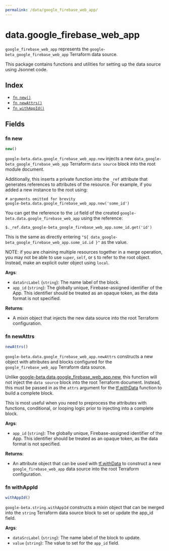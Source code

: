 ```yaml
---
permalink: /data/google_firebase_web_app/
---
```


# data.google_firebase_web_app

`google_firebase_web_app` represents the `google-beta_google_firebase_web_app` Terraform data source.



This package contains functions and utilities for setting up the data source using Jsonnet code.


## Index

* [`fn new()`](#fn-new)
* [`fn newAttrs()`](#fn-newattrs)
* [`fn withAppId()`](#fn-withappid)

## Fields

### fn new

```ts
new()
```


`google-beta.data.google_firebase_web_app.new` injects a new `data_google-beta_google_firebase_web_app` Terraform `data source`
block into the root module document.

Additionally, this inserts a private function into the `_ref` attribute that generates references to attributes of the
resource. For example, if you added a new instance to the root using:

    # arguments omitted for brevity
    google-beta.data.google_firebase_web_app.new('some_id')

You can get the reference to the `id` field of the created `google-beta.data.google_firebase_web_app` using the reference:

    $._ref.data_google-beta_google_firebase_web_app.some_id.get('id')

This is the same as directly entering `"${ data_google-beta_google_firebase_web_app.some_id.id }"` as the value.

NOTE: if you are chaining multiple resources together in a merge operation, you may not be able to use `super`, `self`,
or `$` to refer to the root object. Instead, make an explicit outer object using `local`.

**Args**:
  - `dataSrcLabel` (`string`): The name label of the block.
  - `app_id` (`string`): The globally unique, Firebase-assigned identifier of the App.
This identifier should be treated as an opaque token, as the data format is not specified.

**Returns**:
- A mixin object that injects the new data source into the root Terraform configuration.


### fn newAttrs

```ts
newAttrs()
```


`google-beta.data.google_firebase_web_app.newAttrs` constructs a new object with attributes and blocks configured for the `google_firebase_web_app`
Terraform data source.

Unlike [google-beta.data.google_firebase_web_app.new](#fn-googlefirebasewebappnew), this function will not inject the `data source`
block into the root Terraform document. Instead, this must be passed in as the `attrs` argument for the
[tf.withData](https://github.com/tf-libsonnet/core/tree/main/docs#fn-withdata) function to build a complete block.

This is most useful when you need to preprocess the attributes with functions, conditional, or looping logic prior to
injecting into a complete block.

**Args**:
  - `app_id` (`string`): The globally unique, Firebase-assigned identifier of the App.
This identifier should be treated as an opaque token, as the data format is not specified.

**Returns**:
  - An attribute object that can be used with [tf.withData](https://github.com/tf-libsonnet/core/tree/main/docs#fn-withdata) to construct a new `google_firebase_web_app` data source into the root Terraform configuration.


### fn withAppId

```ts
withAppId()
```

`google-beta.string.withAppId` constructs a mixin object that can be merged into the `string`
Terraform data source block to set or update the app_id field.



**Args**:
  - `dataSrcLabel` (`string`): The name label of the block to update.
  - `value` (`string`): The value to set for the `app_id` field.
